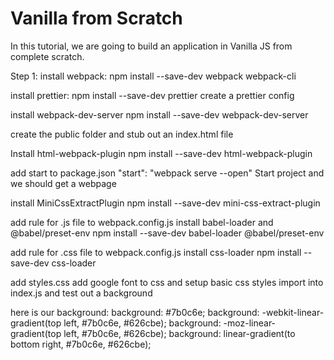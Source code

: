 # Vanilla from Scratch

In this tutorial, we are going to build an application in Vanilla JS from complete scratch.

Step 1:
install webpack:
npm install --save-dev webpack webpack-cli

install prettier:
npm install --save-dev prettier
create a prettier config

install webpack-dev-server
npm install --save-dev webpack-dev-server

create the public folder and stub out an index.html file

Install html-webpack-plugin
npm install --save-dev html-webpack-plugin

add start to package.json
"start": "webpack serve --open"
Start project and we should get a webpage

install MiniCssExtractPlugin
npm install --save-dev mini-css-extract-plugin

add rule for .js file to webpack.config.js
install babel-loader and @babel/preset-env
npm install --save-dev babel-loader @babel/preset-env

add rule for .css file to webpack.config.js
install css-loader
npm install --save-dev css-loader

add styles.css
add google font to css and setup basic css styles
import into index.js and test out a background

here is our background:
background: #7b0c6e;
background: -webkit-linear-gradient(top left, #7b0c6e, #626cbe);
background: -moz-linear-gradient(top left, #7b0c6e, #626cbe);
background: linear-gradient(to bottom right, #7b0c6e, #626cbe);